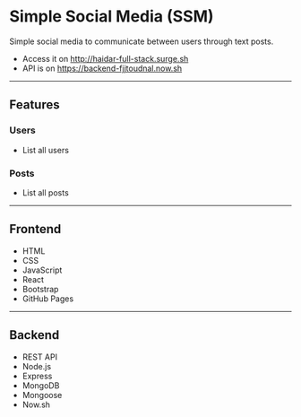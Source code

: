 # Simple Social Media (SSM)

Simple social media to communicate between users through text posts.

- Access it on <http://haidar-full-stack.surge.sh>
- API is on <https://backend-fjjtoudnal.now.sh>

--------------------------------------------------------------------------------

## Features

### Users

- List all users

### Posts

- List all posts

--------------------------------------------------------------------------------

## Frontend

- HTML
- CSS
- JavaScript
- React
- Bootstrap
- GitHub Pages

--------------------------------------------------------------------------------

## Backend

- REST API
- Node.js
- Express
- MongoDB
- Mongoose
- Now.sh
